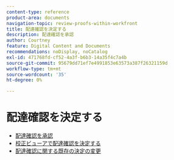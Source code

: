 ```yaml
---
content-type: reference
product-area: documents
navigation-topic: review-proofs-within-workfront
title: 配達確認を決定する
description: 配達確認を承認
author: Courtney
feature: Digital Content and Documents
recommendations: noDisplay, noCatalog
exl-id: 471768fd-cf52-4a3f-b6b3-14a35f4c7a4b
source-git-commit: 95679dd71ef7e4991853e63573a387f26321159d
workflow-type: tm+mt
source-wordcount: '35'
ht-degree: 0%

---
```


# 配達確認を決定する

* [配達確認を承認](../../../../review-and-approve-work/proofing/reviewing-proofs-within-workfront/make-a-decision-on-a-proof/approve-proof.md)
* [校正ビューアで配達確認を決定する](../../../../review-and-approve-work/proofing/reviewing-proofs-within-workfront/make-a-decision-on-a-proof/make-decisions-on-proof.md)
* [配達確認に関する既存の決定の変更](../../../../review-and-approve-work/proofing/reviewing-proofs-within-workfront/make-a-decision-on-a-proof/change-existing-decision.md)
